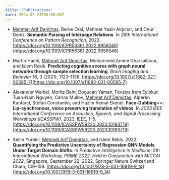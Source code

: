 ```yaml
---
title: "Publications"
date: 2024-05-23T00:00:00Z
---
```


- <u>Mehmet Arif Demirtaş</u>, Berke Oral, Mehmet Yasin Akpınar, and Onur Deniz. **Semantic Parsing of Interpage Relations**. In *26th International Conference on Pattern Recognition*, 2022. [https://doi.org/10.1109/ICPR56361.2022.9956546](https://doi.org/10.1109/ICPR56361.2022.9956546)

- Martin Hanik, <u>Mehmet Arif Demirtaş</u>, Mohammed Amine Gharsallaoui, and Islem Rekik. **Predicting cognitive scores with graph neural networks through sample selection learning**. *Brain Imaging and Behavior* 16, 3 (2021), 1123–1138. [https://doi.org/10.1007/s11682-021-00585-7](https://doi.org/10.1007/s11682-021-00585-7)

- Alexander Waibel, Moritz Behr, Dogucan Yaman, Fevziye Irem Eyiokur, Tuan-Nam Nguyen, Carlos Mullov, <u>Mehmet Arif Demirtas</u>, Alperen Kantarci, Stefan Constantin, and Hazim Kemal Ekenel. **Face-Dubbing++: Lip-synchronous, voice preserving translation of videos**. In *2023 IEEE International Conference on Acoustics, Speech, and Signal Processing Workshops (ICASSPW)*, 2023. IEEE, 1–5. [https://doi.org/10.1109/ICASSPW59220.2023.10193719](https://doi.org/10.1109/ICASSPW59220.2023.10193719)

- Selim Yürekli, <u>Mehmet Arif Demirtaş</u>, and Islem Rekik. 2022. **Quantifying the Predictive Uncertainty of Regression GNN Models Under Target Domain Shifts**. In *Predictive Intelligence in Medicine: 5th International Workshop, PRIME 2022, Held in Conjunction with MICCAI 2022*, Singapore, September 22, 2022. Springer Nature Switzerland Cham, 149–159. [https://doi.org/10.1007/978-3-031-16919-9_14](https://doi.org/10.1007/978-3-031-16919-9_14)


<!-- 
<button onclick="copyBibtex()">Copy All BibTeX</button>

<script>
function copyBibtex() {
    const bibtex = `
@article{yourpub1,
    title={Publication Title 1},
    author={Author Names},
    journal={Journal Name},
    year={Year},
    volume={Volume},
    pages={Pages},
    doi={DOI}
}
@article{yourpub2,
    title={Publication Title 2},
    author={Author Names},
    journal={Journal Name},
    year={Year},
    volume={Volume},
    pages={Pages},
    doi={DOI}
}
@article{yourpub3,
    title={Publication Title 3},
    author={Author Names},
    journal={Journal Name},
    year={Year},
    volume={Volume},
    pages={Pages},
    doi={DOI}
}`;
    navigator.clipboard.writeText(bibtex);
    alert("BibTeX copied to clipboard!");
}
</script>
 -->